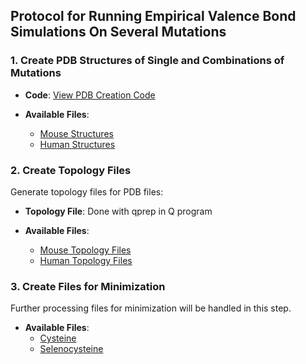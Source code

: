 ## Protocol for Running Empirical Valence Bond Simulations On Several Mutations

### 1. Create **PDB Structures** of Single and Combinations of Mutations

- **Code**: [View PDB Creation Code](prep_structures/prep_structure.ipynb)

- **Available Files**:
  - [Mouse Structures](prep_structures/mousecys)
  - [Human Structures](prep_structures/humansec)

### 2. Create **Topology Files**
Generate topology files for PDB files:

- **Topology File**: Done with qprep in Q program

- **Available Files**:
  - [Mouse Topology Files](prep_structures/mousecys/prep5.inp)
  - [Human Topology Files](prep_structures/humansec/prep5.inp)

### 3. Create Files for **Minimization**
Further processing files for minimization will be handled in this step.

- **Available Files**:
  - [Cysteine](prep_scripts/minimcysteine.ipynb)
  - [Selenocysteine](prep_scripts/minimselenocysteine.ipynb)
  
